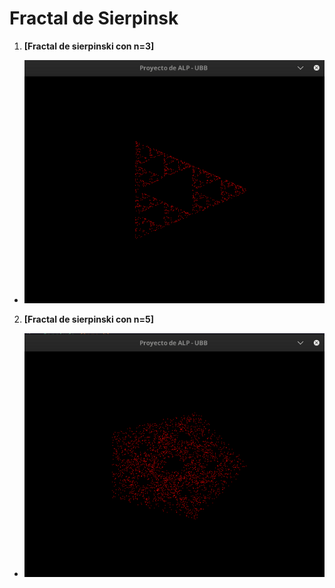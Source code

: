 # Fractal de Sierpinsk
  1. **[Fractal de sierpinski con n=3]**
  - ![Imagen del output para n = 3](https://raw.githubusercontent.com/usery2k/fractal-sierpinski/main/images/Screenshot%20from%202024-08-04%2014-46-53.png)
  
  2. **[Fractal de sierpinski con n=5]**
  - ![Imagen del output para n = 5](https://raw.githubusercontent.com/usery2k/fractal-sierpinski/main/images/Screenshot%20from%202024-08-04%2014-47-11.png)
